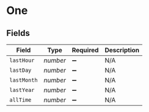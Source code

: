 # One


## Fields

| Field              | Type               | Required           | Description        |
| ------------------ | ------------------ | ------------------ | ------------------ |
| `lastHour`         | *number*           | :heavy_minus_sign: | N/A                |
| `lastDay`          | *number*           | :heavy_minus_sign: | N/A                |
| `lastMonth`        | *number*           | :heavy_minus_sign: | N/A                |
| `lastYear`         | *number*           | :heavy_minus_sign: | N/A                |
| `allTime`          | *number*           | :heavy_minus_sign: | N/A                |